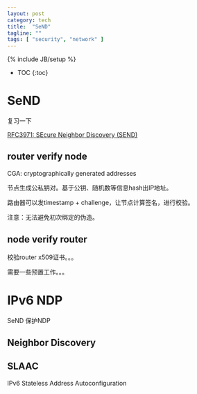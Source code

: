 ```yaml
---
layout: post
category: tech
title:  "SeND"
tagline: ""
tags: [ "security", "network" ] 
---
```

{% include JB/setup %}

* TOC
{:toc}

# SeND

复习一下

[RFC3971: SEcure Neighbor Discovery (SEND)](https://tools.ietf.org/html/rfc3971)

## router verify node

CGA: cryptographically generated addresses

节点生成公私钥对。基于公钥、随机数等信息hash出IP地址。

路由器可以发timestamp + challenge，让节点计算签名，进行校验。

注意：无法避免初次绑定的伪造。


## node verify router

校验router x509证书。。。

需要一些预置工作。。。

# IPv6 NDP

SeND 保护NDP

## Neighbor Discovery

## SLAAC

IPv6 Stateless Address Autoconfiguration
